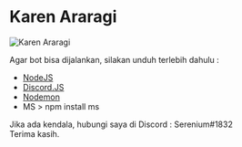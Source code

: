 # Karen Araragi
![Karen Araragi](https://puu.sh/Ak8e7.png "Waifunya Serenium.")

Agar bot bisa dijalankan, silakan unduh terlebih dahulu :
- [NodeJS](http://nodejs.org)
- [Discord.JS](http://discord.js.org)
- [Nodemon](http://nodemon.io)
- MS > npm install ms

Jika ada kendala, hubungi saya di Discord : Serenium#1832<br/>
Terima kasih.
